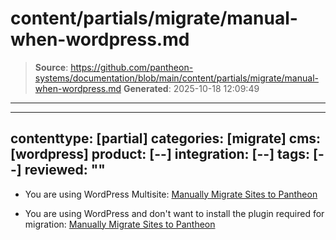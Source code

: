 # content/partials/migrate/manual-when-wordpress.md

> **Source**: https://github.com/pantheon-systems/documentation/blob/main/content/partials/migrate/manual-when-wordpress.md
> **Generated**: 2025-10-18 12:09:49

---

---
contenttype: [partial]
categories: [migrate]
cms: [wordpress]
product: [--]
integration: [--]
tags: [--]
reviewed: ""
---

- You are using WordPress Multisite: [Manually Migrate Sites to Pantheon](/migrate-manual)

- You are using WordPress and don't want to install the plugin required for migration: [Manually Migrate Sites to Pantheon](/migrate-manual)
